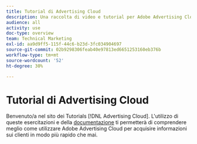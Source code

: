```yaml
---
title: Tutorial di Advertising Cloud
description: Una raccolta di video e tutorial per Adobe Advertising Cloud.
audience: all
activity: use
doc-type: overview
team: Technical Marketing
exl-id: aa9d9ff5-115f-44c6-b23d-3fc034904697
source-git-commit: 02b9298306feab40e97813ed6651253160eb376b
workflow-type: tm+mt
source-wordcount: '52'
ht-degree: 30%

---
```


# Tutorial di Advertising Cloud

Benvenuto/a nel sito dei Tutorials [!DNL Advertising Cloud]. L&#39;utilizzo di queste esercitazioni e della [documentazione](https://helpx.adobe.com/support/advertising-cloud.html) ti permetterà di comprendere meglio come utilizzare Adobe Advertising Cloud per acquisire informazioni sui clienti in modo più rapido che mai.

<!--
See other -learn tutorials landing pages to get ideas for additional content
-->
